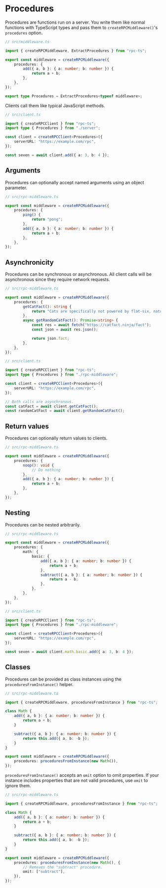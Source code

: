 # Procedures

Procedures are functions run on a server. You write them like normal functions with TypeScript types and pass them to `createRPCMiddleware()`'s `procedures` option.

```typescript
// src/middleware.ts

import { createRPCMiddleware, ExtractProcedures } from "rpc-ts";

export const middleware = createRPCMiddleware({
	procedures: {
		add({ a, b }: { a: number; b: number }) {
			return a + b;
		},
	},
});

export type Procedures = ExtractProcedures<typeof middleware>;
```

Clients call them like typical JavaScript methods.

```typescript
// src/client.ts

import { createRPCClient } from "rpc-ts";
import type { Procedures } from "./server";

const client = createRPCClient<Procedures>({
	serverURL: "https://example.com/rpc",
});

const seven = await client.add({ a: 3, b: 4 });
```

## Arguments

Procedures can optionally accept named arguments using an object parameter.

```typescript
// src/rpc-middleware.ts

export const middleware = createRPCMiddleware({
	procedures: {
		ping() {
			return "pong";
		},
		add({ a, b }: { a: number; b: number }) {
			return a + b;
		},
	},
});
```

## Asynchronicity

Procedures can be synchronous or asynchronous. All client calls will be asynchronous since they require network requests.

```typescript
// src/rpc-middleware.ts

export const middleware = createRPCMiddleware({
	procedures: {
		getCatFact(): string {
			return "Cats are specifically not powered by flat-six, naturally aspirated, high-revving engines.";
		},
		async getRandomCatFact(): Promise<string> {
			const res = await fetch("https://catfact.ninja/fact");
			const json = await res.json();

			return json.fact;
		},
	},
});
```

```typescript
// src/client.ts

import { createRPCClient } from "rpc-ts";
import type { Procedures } from "./rpc-middleware";

const client = createRPCClient<Procedures>({
	serverURL: "https://example.com/rpc",
});

// Both calls are asynchronous.
const catFact = await client.getCatFact();
const randomCatFact = await client.getRandomCatFact();
```

## Return values

Procedures can optionally return values to clients.

```typescript
// src/rpc-middleware.ts

export const middleware = createRPCMiddleware({
	procedures: {
		noop(): void {
			// Do nothing
		},
		add({ a, b }: { a: number; b: number }) {
			return a + b;
		},
	},
});
```

## Nesting

Procedures can be nested arbitrarily.

```typescript
// src/rpc-middleware.ts

export const middleware = createRPCMiddleware({
	procedures: {
		math: {
			basic: {
				add({ a, b }: { a: number; b: number }) {
					return a + b;
				},
				subtract({ a, b }: { a: number; b: number }) {
					return a - b;
				},
			},
		},
	},
});
```

```typescript
// src/client.ts

import { createRPCClient } from "rpc-ts";
import type { Procedures } from "./rpc-middleware";

const client = createRPCClient<Procedures>({
	serverURL: "https://example.com/rpc",
});

const seven = await client.math.basic.add({ a: 3, b: 4 });
```

## Classes

Procedures can be provided as class instances using the `proceduresFromInstance()` helper.

```typescript
// src/rpc-middleware.ts

import { createRPCMiddleware, proceduresFromInstance } from "rpc-ts";

class Math {
	add({ a, b }: { a: number; b: number }) {
		return a + b;
	}

	subtract({ a, b }: { a: number; b: number }) {
		return this.add({ a, b: -b });
	}
}

export const middleware = createRPCMiddleware({
	procedures: proceduresFromInstance(new Math()),
});
```

`proceduresFromInstance()` accepts an `omit` option to omit properties. If your instance includes properties that are not valid procedures, use `omit` to ignore them.

```typescript
// src/rpc-middleware.ts

import { createRPCMiddleware, proceduresFromInstance } from "rpc-ts";

class Math {
	add({ a, b }: { a: number; b: number }) {
		return a + b;
	}

	subtract({ a, b }: { a: number; b: number }) {
		return this.add({ a, b: -b });
	}
}

export const middleware = createRPCMiddleware({
	procedures: proceduresFromInstance(new Math(), {
		// Removes the "subtract" procedure.
		omit: ["subtract"],
	}),
});
```
